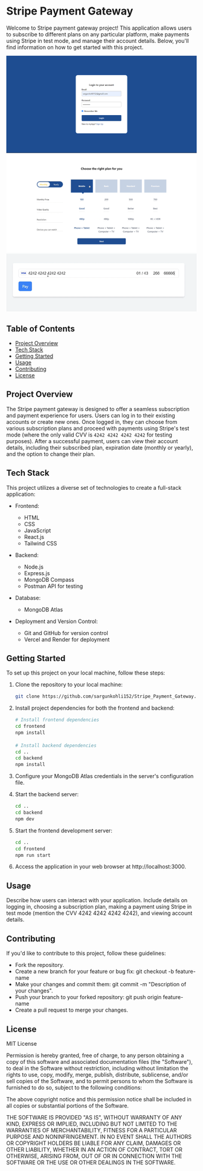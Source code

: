 # Stripe Payment Gateway

Welcome to Stripe payment gateway project! This application allows users to subscribe to different plans on any particular platform, make payments using Stripe in test mode, and manage their account details. Below, you'll find information on how to get started with this project.

![Screenshot 1](frontend/public/ss1.png)
![Screenshot 1](frontend/public/ss2.png)
![Screenshot 1](frontend/public/ss3.png)


## Table of Contents

- [Project Overview](#project-overview)
- [Tech Stack](#tech-stack)
- [Getting Started](#getting-started)
- [Usage](#usage)
- [Contributing](#contributing)
- [License](#license)

## Project Overview

The Stripe payment gateway is designed to offer a seamless subscription and payment experience for users. Users can log in to their existing accounts or create new ones. Once logged in, they can choose from various subscription plans and proceed with payments using Stripe's test mode (where the only valid CVV is `4242 4242 4242 4242` for testing purposes). After a successful payment, users can view their account details, including their subscribed plan, expiration date (monthly or yearly), and the option to change their plan.

## Tech Stack

This project utilizes a diverse set of technologies to create a full-stack application:

- Frontend:
  - HTML
  - CSS
  - JavaScript
  - React.js
  - Tailwind CSS

- Backend:
  - Node.js
  - Express.js
  - MongoDB Compass
  - Postman API for testing

- Database:
  - MongoDB Atlas

- Deployment and Version Control:
  - Git and GitHub for version control
  - Vercel and Render for deployment

## Getting Started

To set up this project on your local machine, follow these steps:

1. Clone the repository to your local machine:
   ```bash
   git clone https://github.com/sargunkohli152/Stripe_Payment_Gateway.git

2. Install project dependencies for both the frontend and backend:
   ```bash
   # Install frontend dependencies
   cd frontend
   npm install

   # Install backend dependencies
   cd ..
   cd backend
   npm install

3. Configure your MongoDB Atlas credentials in the server's configuration file.

4. Start the backend server:
   ```bash
   cd ..
   cd backend
   npm dev

5. Start the frontend development server:
   ```bash
   cd ..
   cd frontend
   npm run start

6. Access the application in your web browser at http://localhost:3000.

## Usage
Describe how users can interact with your application. Include details on logging in, choosing a subscription plan, making a payment using Stripe in test mode (mention the CVV 4242 4242 4242 4242), and viewing account details.

## Contributing
If you'd like to contribute to this project, follow these guidelines:
 - Fork the repository.
 - Create a new branch for your feature or bug fix: git checkout -b feature-name
 - Make your changes and commit them: git commit -m "Description of your changes".
 - Push your branch to your forked repository: git push origin feature-name
 - Create a pull request to merge your changes.

## License
MIT License

Permission is hereby granted, free of charge, to any person obtaining a copy
of this software and associated documentation files (the "Software"), to deal
in the Software without restriction, including without limitation the rights
to use, copy, modify, merge, publish, distribute, sublicense, and/or sell
copies of the Software, and to permit persons to whom the Software is
furnished to do so, subject to the following conditions:

The above copyright notice and this permission notice shall be included in all
copies or substantial portions of the Software.

THE SOFTWARE IS PROVIDED "AS IS", WITHOUT WARRANTY OF ANY KIND, EXPRESS OR
IMPLIED, INCLUDING BUT NOT LIMITED TO THE WARRANTIES OF MERCHANTABILITY,
FITNESS FOR A PARTICULAR PURPOSE AND NONINFRINGEMENT. IN NO EVENT SHALL THE
AUTHORS OR COPYRIGHT HOLDERS BE LIABLE FOR ANY CLAIM, DAMAGES OR OTHER
LIABILITY, WHETHER IN AN ACTION OF CONTRACT, TORT OR OTHERWISE, ARISING FROM,
OUT OF OR IN CONNECTION WITH THE SOFTWARE OR THE USE OR OTHER DEALINGS IN THE
SOFTWARE.


